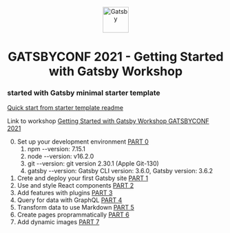 <p align="center">
  <a href="https://www.gatsbyjs.com/?utm_source=starter&utm_medium=readme&utm_campaign=minimal-starter">
    <img alt="Gatsby" src="https://www.gatsbyjs.com/Gatsby-Monogram.svg" width="60" />
  </a>
</p>
<h1 align="center">
  GATSBYCONF 2021 - Getting Started with Gatsby Workshop
</h1>
<h3>started with Gatsby minimal starter template</h3>

[Quick start from starter template readme](/quickstart.md)

Link to workshop [Getting Started with Gatsby Workshop GATSBYCONF 2021](https://intro-workshop-gatsbyconf-2021.gatsbyjs.io/)

0. Set up your development environment [PART 0](https://intro-workshop-gatsbyconf-2021.gatsbyjs.io/part-0/)
    1. npm --version: 7.15.1
    2. node --version: v16.2.0
    3. git --version: git version 2.30.1 (Apple Git-130)
    4. gatsby --version: Gatsby CLI version: 3.6.0, Gatsby version: 3.6.2
1. Crete and deploy your first Gatsby site [PART 1](https://intro-workshop-gatsbyconf-2021.gatsbyjs.io/part-1/)
2. Use and style React components [PART 2](https://intro-workshop-gatsbyconf-2021.gatsbyjs.io/part-2/)
3. Add features with plugins [PART 3](https://intro-workshop-gatsbyconf-2021.gatsbyjs.io/part-3/)
4. Query for data with GraphQL [PART 4](https://intro-workshop-gatsbyconf-2021.gatsbyjs.io/part-4/)
5. Transform data to use Markdown [PART 5](https://intro-workshop-gatsbyconf-2021.gatsbyjs.io/part-5/)
6. Create pages proprammatically [PART 6](https://intro-workshop-gatsbyconf-2021.gatsbyjs.io/part-6/)
7. Add dynamic images [PART 7](https://intro-workshop-gatsbyconf-2021.gatsbyjs.io/part-7/)


